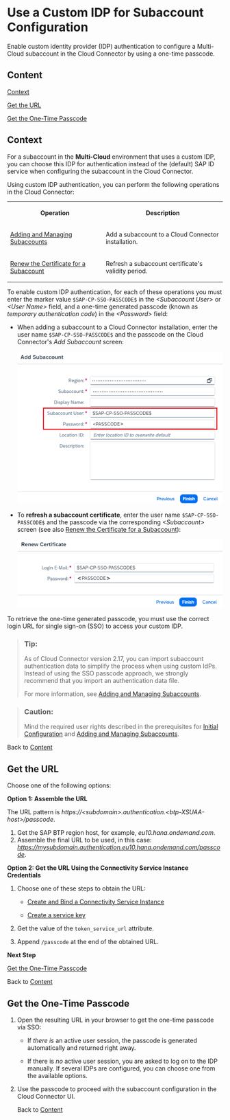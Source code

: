 <!-- loio202261235a204db5ba0b35bbaa6d40ff -->

# Use a Custom IDP for Subaccount Configuration

Enable custom identity provider \(IDP\) authentication to configure a Multi-Cloud subaccount in the Cloud Connector by using a one-time passcode.



<a name="loio202261235a204db5ba0b35bbaa6d40ff__content"/>

## Content

[Context](use-a-custom-idp-for-subaccount-configuration-2022612.md#loio202261235a204db5ba0b35bbaa6d40ff__context)

[Get the URL](use-a-custom-idp-for-subaccount-configuration-2022612.md#loio202261235a204db5ba0b35bbaa6d40ff__fsb)

[Get the One-Time Passcode](use-a-custom-idp-for-subaccount-configuration-2022612.md#loio202261235a204db5ba0b35bbaa6d40ff__pass)



<a name="loio202261235a204db5ba0b35bbaa6d40ff__context"/>

## Context

For a subaccount in the **Multi-Cloud** environment that uses a custom IDP, you can choose this IDP for authentication instead of the \(default\) SAP ID service when configuring the subaccount in the Cloud Connector.

Using custom IDP authentication, you can perform the following operations in the Cloud Connector:


<table>
<tr>
<th valign="top">

Operation

</th>
<th valign="top">

Description

</th>
</tr>
<tr>
<td valign="top">

[Adding and Managing Subaccounts](adding-and-managing-subaccounts-f16df12.md)

</td>
<td valign="top">

Add a subaccount to a Cloud Connector installation.

</td>
</tr>
<tr>
<td valign="top">

[Renew the Certificate for a Subaccount](renew-the-certificate-for-a-subaccount-071708a.md)

</td>
<td valign="top">

Refresh a subaccount certificate's validity period.

</td>
</tr>
</table>

To enable custom IDP authentication, for each of these operations you must enter the marker value `$SAP-CP-SSO-PASSCODE$` in the *<Subaccount User\>* or *<User Name\>* field, and a one-time generated passcode \(known as *temporary authentication code*\) in the *<Password\>* field:

-   When adding a subaccount to a Cloud Connector installation, enter the user name `$SAP-CP-SSO-PASSCODE$` and the passcode on the Cloud Connector's *Add Subaccount* screen:

    ![](images/SCC_Use_Custom_IDP_1_a4ac4b4.png)

-   To **refresh a subaccount certificate**, enter the user name `$SAP-CP-SSO-PASSCODE$` and the passcode via the corresponding *<Subaccount\>* screen \(see also [Renew the Certificate for a Subaccount](renew-the-certificate-for-a-subaccount-071708a.md)\):

    ![](images/SCC_Use_Custom_IDP_3_8f2a4f9.png)


To retrieve the one-time generated passcode, you must use the correct login URL for single sign-on \(SSO\) to access your custom IDP.

> ### Tip:  
> As of Cloud Connector version 2.17, you can import subaccount authentication data to simplify the process when using custom IdPs. Instead of using the SSO passcode approach, we strongly recommend that you import an authentication data file.
> 
> For more information, see [Adding and Managing Subaccounts](adding-and-managing-subaccounts-f16df12.md).

> ### Caution:  
> Mind the required user rights described in the prerequisites for [Initial Configuration](initial-configuration-db9170a.md#loiodb9170a7d97610148537d5a84bf79ba2__prereq) and [Adding and Managing Subaccounts](adding-and-managing-subaccounts-f16df12.md).

Back to [Content](use-a-custom-idp-for-subaccount-configuration-2022612.md#loio202261235a204db5ba0b35bbaa6d40ff__content)



<a name="loio202261235a204db5ba0b35bbaa6d40ff__fsb"/>

## Get the URL

Choose one of the following options:

**Option 1: Assemble the URL**

The URL pattern is *https://<subdomain\>.authentication.<btp-XSUAA-host\>/passcode*.

1.  Get the SAP BTP region host, for example, *eu10.hana.ondemand.com*.
2.  Assemble the final URL to be used, in this case: *https://mysubdomain.authentication.eu10.hana.ondemand.com/passcode*.

**Option 2: Get the URL Using the Connectivity Service Instance Credentials**

1.  Choose one of these steps to obtain the URL:
    -   [Create and Bind a Connectivity Service Instance](create-and-bind-a-connectivity-service-instance-a2b88cf.md) 

    -   [Create a service key](https://docs.cloudfoundry.org/devguide/services/service-keys.html)


2.  Get the value of the `token_service_url` attribute.
3.  Append `/passcode` at the end of the obtained URL.

**Next Step** 

[Get the One-Time Passcode](use-a-custom-idp-for-subaccount-configuration-2022612.md#loio202261235a204db5ba0b35bbaa6d40ff__pass)

Back to [Content](use-a-custom-idp-for-subaccount-configuration-2022612.md#loio202261235a204db5ba0b35bbaa6d40ff__content)



<a name="loio202261235a204db5ba0b35bbaa6d40ff__pass"/>

## Get the One-Time Passcode

1.  Open the resulting URL in your browser to get the one-time passcode via SSO:
    -   If *there is* an active user session, the passcode is generated automatically and returned right away.

    -   If there is *no* active user session, you are asked to log on to the IDP manually. If several IDPs are configured, you can choose one from the available options.

2.  Use the passcode to proceed with the subaccount configuration in the Cloud Connector UI.

    Back to [Content](use-a-custom-idp-for-subaccount-configuration-2022612.md#loio202261235a204db5ba0b35bbaa6d40ff__content)


